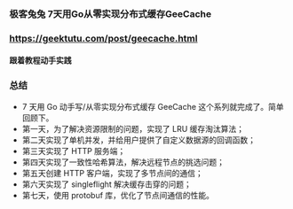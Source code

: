 ### 极客兔兔 7天用Go从零实现分布式缓存GeeCache

### https://geektutu.com/post/geecache.html

#### 跟着教程动手实践
### 总结
- 7 天用 Go 动手写/从零实现分布式缓存 GeeCache 这个系列就完成了。简单回顾下。
- 第一天，为了解决资源限制的问题，实现了 LRU 缓存淘汰算法；
- 第二天实现了单机并发，并给用户提供了自定义数据源的回调函数；
- 第三天实现了 HTTP 服务端；
- 第四天实现了一致性哈希算法，解决远程节点的挑选问题；
- 第五天创建 HTTP 客户端，实现了多节点间的通信；
- 第六天实现了 singleflight 解决缓存击穿的问题；
- 第七天，使用 protobuf 库，优化了节点间通信的性能。
